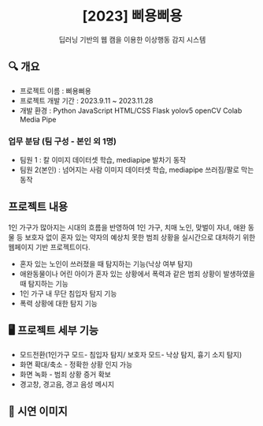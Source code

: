 <div align="center">
<h1>[2023] 삐용삐용 </h1>
딥러닝 기반의 웹 캠을 이용한 이상행동 감지 시스템

</div>

## 🔍 개요
- 프로젝트 이름 : 삐용삐용 
- 프로젝트 개발 기간 : 2023.9.11  ~ 2023.11.28
- 개발 환경 : Python JavaScript HTML/CSS Flask yolov5 openCV Colab Media Pipe


### 업무 분담 (팀 구성 - 본인 외 1명)
- 팀원 1 : 칼 이미지 데이터셋 학습, mediapipe 발차기 동작 
- 팀원 2(본인) : 넘어지는 사람 이미지 데이터셋 학습, mediapipe 쓰러짐/팔로 막는 동작  

## 프로젝트 내용

1인 가구가 많아지는 시대의 흐름을 반영하여 1인 가구, 치매 노인, 맞벌이 자녀, 애완 동물 등 보호자 없이 혼자 있는 약자의 예상치 못한 범죄 상황을 실시간으로 대처하기 위한 웹페이지 기반 프로젝트이다.

- 혼자 있는 노인이 쓰러졌을 때 탐지하는 기능(낙상 여부  탐지)
- 애완동물이나 어린 아이가 혼자 있는 상황에서 폭력과 같은 범죄 상황이 발생하였을 때 탐지하는 기능
- 1인 가구 내 무단 침입자 탐지 기능
- 폭력 상황에 대한 탐지 기능


## 🖥 프로젝트 세부 기능 
- 모드전환(1인가구 모드- 침입자 탐지/ 보호자 모드- 낙상 탐지, 흉기 소지 탐지)
- 화면 확대/축소 - 정확한 상황 인지 가능
- 화면 녹화 - 범죄 상황 증거 확보
- 경고창, 경고음, 경고 음성 메시지


## 🔻 시연 이미지
